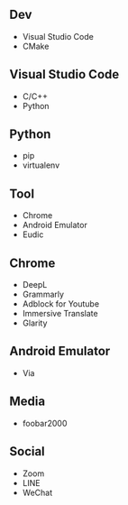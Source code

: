 ## Dev
- Visual Studio Code
- CMake

## Visual Studio Code
- C/C++
- Python

## Python
- pip
- virtualenv

## Tool
- Chrome
- Android Emulator
- Eudic

## Chrome
- DeepL
- Grammarly
- Adblock for Youtube
- Immersive Translate
- Glarity

## Android Emulator
- Via

## Media
- foobar2000

## Social
- Zoom
- LINE
- WeChat
